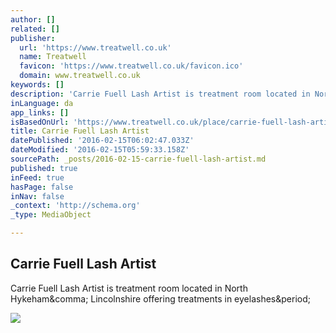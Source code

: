 ```yaml
---
author: []
related: []
publisher:
  url: 'https://www.treatwell.co.uk'
  name: Treatwell
  favicon: 'https://www.treatwell.co.uk/favicon.ico'
  domain: www.treatwell.co.uk
keywords: []
description: 'Carrie Fuell Lash Artist is treatment room located in North Hykeham, Lincolnshire offering treatments in eyelashes.'
inLanguage: da
app_links: []
isBasedOnUrl: 'https://www.treatwell.co.uk/place/carrie-fuell-lash-artist/'
title: Carrie Fuell Lash Artist
datePublished: '2016-02-15T06:02:47.033Z'
dateModified: '2016-02-15T05:59:33.158Z'
sourcePath: _posts/2016-02-15-carrie-fuell-lash-artist.md
published: true
inFeed: true
hasPage: false
inNav: false
_context: 'http://schema.org'
_type: MediaObject

---
```

<article style=""><h1>Carrie Fuell Lash Artist</h1><p>Carrie Fuell Lash Artist is treatment room located in North Hykeham&amp;comma; Lincolnshire offering treatments in eyelashes&amp;period;</p><img src="https://maps.googleapis.com/maps/api/staticmap?&amp;size=265x220&amp;sensor=false&amp;center=53.182001,-0.60565822&amp;zoom=16&amp;markers=icon://cdn1.treatwell.net/images/view/v2.i189142.w31.h37.x312CF967.png|53.1821103,-0.60539" /></article>
